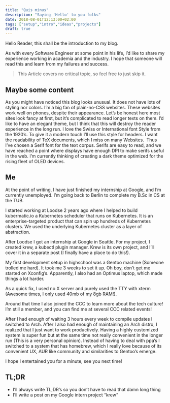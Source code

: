 ```yaml
---
title: "Quis minus"
description: "Saying 'Hello' to you folks"
date: 2018-08-01T12:13:00+02:00
tags: ["setup","intro","ideas","projects"]
draft: true
---
```


Hello Reader, this shall be the introduction to my blog.

As with every Software Engineer at some point in his life, I’d like to share my
experience working in academia and the industry. I hope that someone will read
this and learn from my failures and success.

> This Article covers no critical topic, so feel free to just skip it.
> 

## Maybe some content

As you might have noticed this blog looks unusual. It does not have lots of
styling nor colors. I’m a big fan of plain-no-CSS websites. These websites work
well on phones, despite their appearance. Let’s be honest here most sites look
fancy at first, but it’s complicated to read longer texts on them. I’d like to
have an elegant theme, but I think that this will destroy the reader experience
in the long run. I love the Swiss or International font Style from the 1920’s.
To give it a modern touch I’ll use this style for headers. I want the
readability of TeX documents, which I miss on many Websites.  Thus I’ve chosen a
Serif font for the text corpus. Serifs are easy to read, and we have reached a
point where displays have enough DPI to make serifs useful in the web. I’m
currently thinking of creating a dark theme optimized for the rising fleet of
OLED devices.

## Me

At the point of writing, I have just finished my internship at Google, and I’m
currently unemployed. I’m going back to Berlin to complete my B.Sc in CS at the
TUB.

I started working at Loodse 2 years ago where I helped to build kubermatic.io a
Kubernetes scheduler that runs on Kubernetes. It is an enterprise-targeted
product that can spin up hundreds of Kubernetes clusters. We used the underlying
Kubernetes cluster as a layer of abstraction.

After Loodse I got an internship at Google in Seattle. For my project, I created
krew, a kubectl plugin manager. Krew is its own project, and I’ll cover it in a
separate post (I finally have a place to do this!).

My first development setup in highschool was a Gentoo machine (Someone trolled
me hard). It took me 3 weeks to set it up. Oh boy, don’t get me started on
Xconfig’s. Apparently, I also had an Optimus laptop, which made things a lot
harder.

As a quick fix, I used no X server and purely used the TTY with xterm (Awesome
times, I only used 40mb of my 8gb RAM!).

Around that time I also joined the CCC to learn more about the tech culture! I’m
still a member, and you can find me at several CCC related events!

After I had enough of waiting 3 hours every week to compile updates I switched
to Arch. After I also had enough of maintaining an Arch distro, I realized that
I just want to work productively. Having a highly customized system is super fun
but at the same time not really convenient in the longer run (This is a very
personal opinion). Instead of having to deal with ppa’s I switched to a system
that has homebrew, which I really love because of its convenient UX, AUR like
community and similarities to Gentoo’s emerge.

I hope I entertained you for a minute, see you next time!

## TL;DR

* I’ll always write TL;DR’s so you don’t have to read that damn long thing
* I’ll write a post on my Google intern project “krew”
